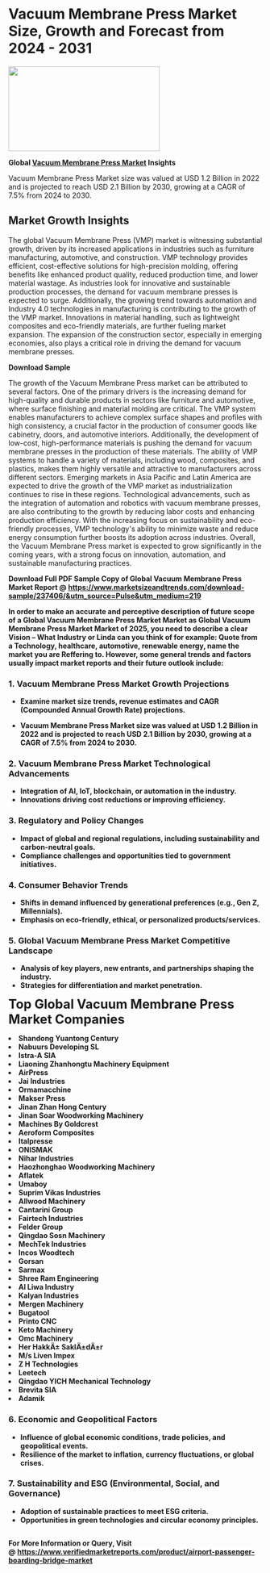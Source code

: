 <H1>Vacuum Membrane Press Market Size, Growth and Forecast from 2024 - 2031</H1><img class="aligncenter size-medium wp-image-584254" src="https://thirdeyenews.in/wp-content/uploads/2024/09/Global-Market-Research-300x168.jpeg" alt="" width="300" height="168" /><p><strong>Global&nbsp;<a href="https://www.marketsizeandtrends.com/download-sample/237406/&amp;utm_source=Pulse&amp;utm_medium=219">Vacuum Membrane Press Market</a> Insights</strong></p><p>Vacuum Membrane Press Market size was valued at USD 1.2 Billion in 2022 and is projected to reach USD 2.1 Billion by 2030, growing at a CAGR of 7.5% from 2024 to 2030.</p><p><h2>Market Growth Insights</h2> <p>The global Vacuum Membrane Press (VMP) market is witnessing substantial growth, driven by its increased applications in industries such as furniture manufacturing, automotive, and construction. VMP technology provides efficient, cost-effective solutions for high-precision molding, offering benefits like enhanced product quality, reduced production time, and lower material wastage. As industries look for innovative and sustainable production processes, the demand for vacuum membrane presses is expected to surge. Additionally, the growing trend towards automation and Industry 4.0 technologies in manufacturing is contributing to the growth of the VMP market. Innovations in material handling, such as lightweight composites and eco-friendly materials, are further fueling market expansion. The expansion of the construction sector, especially in emerging economies, also plays a critical role in driving the demand for vacuum membrane presses.</p> <p><strong>Download Sample</strong></p> <p>The growth of the Vacuum Membrane Press market can be attributed to several factors. One of the primary drivers is the increasing demand for high-quality and durable products in sectors like furniture and automotive, where surface finishing and material molding are critical. The VMP system enables manufacturers to achieve complex surface shapes and profiles with high consistency, a crucial factor in the production of consumer goods like cabinetry, doors, and automotive interiors. Additionally, the development of low-cost, high-performance materials is pushing the demand for vacuum membrane presses in the production of these materials. The ability of VMP systems to handle a variety of materials, including wood, composites, and plastics, makes them highly versatile and attractive to manufacturers across different sectors. Emerging markets in Asia Pacific and Latin America are expected to drive the growth of the VMP market as industrialization continues to rise in these regions. Technological advancements, such as the integration of automation and robotics with vacuum membrane presses, are also contributing to the growth by reducing labor costs and enhancing production efficiency. With the increasing focus on sustainability and eco-friendly processes, VMP technology's ability to minimize waste and reduce energy consumption further boosts its adoption across industries. Overall, the Vacuum Membrane Press market is expected to grow significantly in the coming years, with a strong focus on innovation, automation, and sustainable manufacturing practices.</p> <p><strong></p><p><span class=""><strong>Download Full PDF Sample Copy of Global Vacuum Membrane Press Market Report</strong> @ <a href="https://www.marketsizeandtrends.com/download-sample/237406/&amp;utm_source=Pulse&amp;utm_medium=219" target="_blank">https://www.marketsizeandtrends.com/download-sample/237406/&amp;utm_source=Pulse&amp;utm_medium=219</a></span></p><p>In order to make an accurate and perceptive description of future scope of a Global&nbsp;Vacuum Membrane Press Market Market as Global&nbsp;Vacuum Membrane Press Market Market of 2025, you need to describe a clear Vision &ndash; What Industry or Linda can you think of for example: Quote from a Technology, healthcare, automotive, renewable energy, name the market you are Reffering to. However, some general trends and factors usually impact market reports and their future outlook include:</p><h3>1.&nbsp;<strong>Vacuum Membrane Press Market Growth Projections</strong></h3><ul><li>Examine market size trends, revenue estimates and CAGR (Compounded Annual Growth Rate) projections.</li><li><p>Vacuum Membrane Press Market size was valued at USD 1.2 Billion in 2022 and is projected to reach USD 2.1 Billion by 2030, growing at a CAGR of 7.5% from 2024 to 2030.</p></li></ul><h3>2.&nbsp;<strong>Vacuum Membrane Press Market Technological Advancements</strong></h3><ul><li>Integration of AI, IoT, blockchain, or automation in the industry.</li><li>Innovations driving cost reductions or improving efficiency.</li></ul><h3>3.&nbsp;<strong>Regulatory and Policy Changes</strong></h3><ul><li>Impact of global and regional regulations, including sustainability and carbon-neutral goals.</li><li>Compliance challenges and opportunities tied to government initiatives.</li></ul><h3>4.&nbsp;<strong>Consumer Behavior Trends</strong></h3><ul><li>Shifts in demand influenced by generational preferences (e.g., Gen Z, Millennials).</li><li>Emphasis on eco-friendly, ethical, or personalized products/services.</li></ul><h3>5.&nbsp;<strong>Global Vacuum Membrane Press Market Competitive Landscape</strong></h3><ul><li>Analysis of key players, new entrants, and partnerships shaping the industry.</li><li>Strategies for differentiation and market penetration.</li></ul><p data-pm-slice="1 1 []"><span style="color: inherit; font-family: inherit; font-size: 25px;">Top Global Vacuum Membrane Press Market Companies</span></p><div class="" data-test-id=""><p><li>Shandong Yuantong Century</li><li> Nabuurs Developing SL</li><li> Istra-A SIA</li><li> Liaoning Zhanhongtu Machinery Equipment</li><li> AirPress</li><li> Jai Industries</li><li> Ormamacchine</li><li> Makser Press</li><li> Jinan Zhan Hong Century</li><li> Jinan Soar Woodworking Machinery</li><li> Machines By Goldcrest</li><li> Aeroform Composites</li><li> Italpresse</li><li> ONISMAK</li><li> Nihar Industries</li><li> Haozhonghao Woodworking Machinery</li><li> Aflatek</li><li> Umaboy</li><li> Suprim Vikas Industries</li><li> Allwood Machinery</li><li> Cantarini Group</li><li> Fairtech Industries</li><li> Felder Group</li><li> Qingdao Sosn Machinery</li><li> MechTek Industries</li><li> Incos Woodtech</li><li> Gorsan</li><li> Sarmax</li><li> Shree Ram Engineering</li><li> Al Liwa Industry</li><li> Kalyan Industries</li><li> Mergen Machinery</li><li> Bugatool</li><li> Printo CNC</li><li> Keto Machinery</li><li> Omc Machinery</li><li> Her HakkÄ± SaklÄ±dÄ±r</li><li> M/s Liven Impex</li><li> Z H Technologies</li><li> Leetech</li><li> Qingdao YICH Mechanical Technology</li><li> Brevita SIA</li><li> Adamik</li></p></div><h3>6.&nbsp;<strong>Economic and Geopolitical Factors</strong></h3><ul><li>Influence of global economic conditions, trade policies, and geopolitical events.</li><li>Resilience of the market to inflation, currency fluctuations, or global crises.</li></ul><h3>7.&nbsp;<strong>Sustainability and ESG (Environmental, Social, and Governance)</strong></h3><ul><li>Adoption of sustainable practices to meet ESG criteria.</li><li>Opportunities in green technologies and circular economy principles.</li></ul><h2><strong style="font-size: 14px;">For More Information or Query, Visit @&nbsp;</strong><a style="background-color: #ffffff; font-size: 14px;" href="https://www.marketsizeandtrends.com/report/vacuum-membrane-press-market/" target="_blank">https://www.verifiedmarketreports.com/product/airport-passenger-boarding-bridge-market</a></h2>
